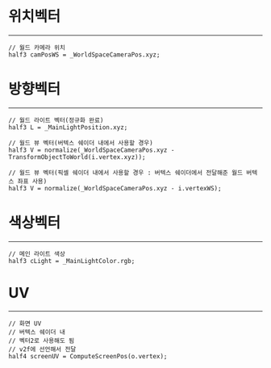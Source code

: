 
# 위치벡터
---

```hlsl
// 월드 카메라 위치
half3 camPosWS = _WorldSpaceCameraPos.xyz;
```


# 방향벡터
---

```hlsl
// 월드 라이트 벡터(정규화 완료)
half3 L = _MainLightPosition.xyz;

// 월드 뷰 벡터(버텍스 쉐이더 내에서 사용할 경우)
half3 V = normalize(_WorldSpaceCameraPos.xyz - TransformObjectToWorld(i.vertex.xyz));

// 월드 뷰 벡터(픽셀 쉐이더 내에서 사용할 경우 : 버텍스 쉐이더에서 전달해준 월드 버텍스 좌표 사용)
half3 V = normalize(_WorldSpaceCameraPos.xyz - i.vertexWS);
```


# 색상벡터
---

```hlsl
// 메인 라이트 색상
half3 cLight = _MainLightColor.rgb;
```


# UV
---

```hlsl
// 화면 UV
// 버텍스 쉐이더 내
// 벡터2로 사용해도 됨
// v2f에 선언해서 전달
half4 screenUV = ComputeScreenPos(o.vertex);
```